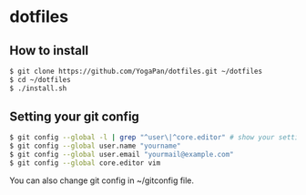 # dotfiles

## How to install
```sh
$ git clone https://github.com/YogaPan/dotfiles.git ~/dotfiles
$ cd ~/dotfiles
$ ./install.sh
```

## Setting your git config
```sh
$ git config --global -l | grep "^user\|^core.editor" # show your settings
$ git config --global user.name "yourname"
$ git config --global user.email "yourmail@example.com"
$ git config --global core.editor vim
```

You can also change git config in ~/gitconfig file.
